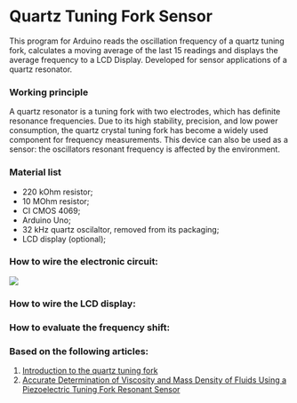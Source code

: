 # Quartz Tuning Fork Sensor 

This program for Arduino reads the oscillation frequency of a quartz tuning fork, calculates a moving average of the last 15 readings and displays the average frequency to a LCD Display. Developed for sensor applications of a quartz resonator. 
 
### Working principle 
A quartz resonator is a tuning fork with two electrodes, which has definite resonance frequencies. Due to its high stability, precision, and low power consumption, the quartz crystal tuning fork has become a widely used component for frequency measurements. This device can also be used as a sensor: the oscillators resonant frequency is affected by the environment. 

### Material list 
- 220 kOhm resistor;
- 10 MOhm resistor;
- CI CMOS 4069;
- Arduino Uno;
- 32 kHz quartz oscilaltor, removed from its packaging;
- LCD display (optional);

### How to wire the electronic circuit: 

![](electronic_circuit/png)

### How to wire the LCD display:


### How to evaluate the frequency shift: 



 ### Based on the following articles: 
 1. [Introduction to the quartz tuning fork](https://www.researchgate.net/publication/228893284_Introduction_to_the_quartz_tuning_fork)
 2. [Accurate Determination of Viscosity and Mass Density of Fluids Using a Piezoelectric Tuning Fork Resonant Sensor](https://www.sciencedirect.com/science/article/abs/pii/S092442471400435X)
